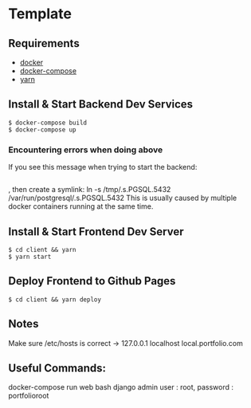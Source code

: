 # Template

## Requirements

* [docker](https://docs.docker.com/engine/installation/linux/docker-ce/ubuntu/)
* [docker-compose](https://docs.docker.com/compose/install/#install-compose)
* [yarn](https://yarnpkg.com/en/docs/install)

## Install & Start Backend Dev Services

```
$ docker-compose build
$ docker-compose up
```
### Encountering errors when doing above
If you see this message when trying to start the backend:
  ```Is the server running locally and accepting connections on Unix domain socket "/var/run/postgresql/.s.PGSQL.5432"?
  ```
, then create a symlink: ln -s /tmp/.s.PGSQL.5432 /var/run/postgresql/.s.PGSQL.5432
This is usually caused by multiple docker containers running at the same time.

## Install & Start Frontend Dev Server

```
$ cd client && yarn
$ yarn start
```

## Deploy Frontend to Github Pages

```
$ cd client && yarn deploy
```

## Notes
Make sure /etc/hosts is correct
-> 127.0.0.1  localhost local.portfolio.com


## Useful Commands:
docker-compose run web bash
django admin user : root, password : portfolioroot
